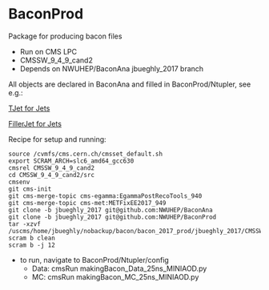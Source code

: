 BaconProd
=========

Package for producing bacon files

 * Run on CMS LPC
 * CMSSW_9_4_9_cand2
 * Depends on NWUHEP/BaconAna jbueghly_2017 branch

All objects are declared in BaconAna and filled in BaconProd/Ntupler, see e.g.:

[TJet for Jets](https://github.com/NWUHEP/BaconAna/tree/jbueghly_2017/DataFormats/interface/TJet.hh)

[FillerJet for Jets](https://github.com/NWUHEP/BaconProd/tree/jbueghly_2017/Ntupler/src/FillerJet.cc)

Recipe for setup and running:

```Shell
source /cvmfs/cms.cern.ch/cmsset_default.sh
export SCRAM_ARCH=slc6_amd64_gcc630
cmsrel CMSSW_9_4_9_cand2
cd CMSSW_9_4_9_cand2/src
cmsenv
git cms-init
git cms-merge-topic cms-egamma:EgammaPostRecoTools_940
git cms-merge-topic cms-met:METFixEE2017_949
git clone -b jbueghly_2017 git@github.com:NWUHEP/BaconAna
git clone -b jbueghly_2017 git@github.com:NWUHEP/BaconProd
tar -xzvf /uscms/home/jbueghly/nobackup/bacon/bacon_2017_prod/jbueghly_2017/CMSSW_9_4_9_cand2/src/jbueghly_2017_depends.tar.gz 
scram b clean
scram b -j 12
```

* to run, navigate to BaconProd/Ntupler/config
    + Data: cmsRun makingBacon_Data_25ns_MINIAOD.py
    + MC: cmsRun makingBacon_MC_25ns_MINIAOD.py

